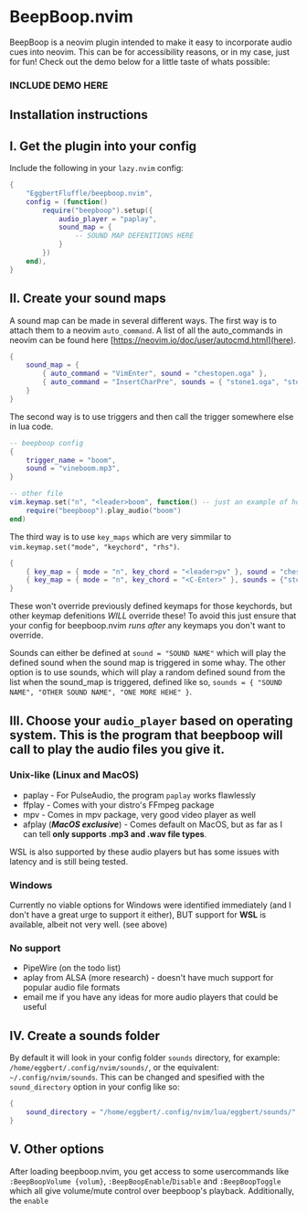 # BeepBoop.nvim

BeepBoop is a neovim plugin intended to make it easy to incorporate audio cues into neovim. This can be for accessibility reasons, or in my case, just for fun! Check out the demo below for a little taste of whats possible:

### INCLUDE DEMO HERE

## Installation instructions

## I. Get the plugin into your config
Include the following in your `lazy.nvim` config:
```lua
{
    "EggbertFluffle/beepboop.nvim",
    config = (function()
        require("beepboop").setup({
            audio_player = "paplay",
            sound_map = {
                -- SOUND MAP DEFENITIONS HERE
            }
        })
    end),
}
```

## II. Create your sound maps
A sound map can be made in several different ways. The first way is to attach them to a neovim `auto_command`. A list of all the auto_commands in neovim can be found here [https://neovim.io/doc/user/autocmd.html](here).
```lua
{
    sound_map = {
        { auto_command = "VimEnter", sound = "chestopen.oga" },
        { auto_command = "InsertCharPre", sounds = { "stone1.oga", "stone2.oga", "stone3.oga" } }
    }
}
```

The second way is to use triggers and then call the trigger somewhere else in lua code.
```lua
-- beepboop config
{
    trigger_name = "boom",
    sound = "vineboom.mp3",
}

-- other file
vim.keymap.set("n", "<leader>boom", function() -- just an example of how it *could* be called
    require("beepboop").play_audio("boom")
end)
```

The third way is to use `key_maps` which are very simmilar to `vim.keymap.set("mode", "keychord", "rhs")`.
```lua
{
    { key_map = { mode = "n", key_chord = "<leader>pv" }, sound = "chestopen.oga" },
    { key_map = { mode = "n", key_chord = "<C-Enter>" }, sounds = {"stone1.oga", "stone2.oga", "stone3.oga", "stone4.oga"} },
}
```
These won't override previously defined keymaps for those keychords, but other keymap defenitions *WILL* override these! To avoid this just ensure that your config for beepboop.nvim *runs after* any keymaps you don't want to override.

Sounds can either be defined at `sound = "SOUND NAME"` which will play the defined sound when the sound map is triggered in some whay. The other option is to use sounds, which will play a random defined sound from the list when the sound_map is triggered, defined like so, `sounds = { "SOUND NAME", "OTHER SOUND NAME", "ONE MORE HEHE" }`.

## III. Choose your `audio_player` based on operating system. This is the program that beepboop will call to play the audio files you give it.

### Unix-like (Linux and MacOS) 

* paplay - For PulseAudio, the program `paplay` works flawlessly
* ffplay - Comes with your distro's FFmpeg package
* mpv - Comes in mpv package, very good video player as well
* afplay (***MacOS exclusive***) - Comes default on MacOS, but as far as I can tell **only supports .mp3 and .wav file types**.

WSL is also supported by these audio players but has some issues with latency and is still being tested.

### Windows

Currently no viable options for Windows were identified immediately (and I don't have a great urge to support it either), BUT support for **WSL** is available, albeit not very well. (see above)

### No support
* PipeWire (on the todo list)
* aplay from ALSA (more research) - doesn't have much support for popular audio file formats
* email me if you have any ideas for more audio players that could be useful

## IV. Create a sounds folder
By default it will look in your config folder `sounds` directory, for example: `/home/eggbert/.config/nvim/sounds/`, or the equivalent: `~/.config/nvim/sounds`. This can be changed and spesified with the `sound_directory` option in your config like so:
```lua
{
    sound_directory = "/home/eggbert/.config/nvim/lua/eggbert/sounds/",
}
```

## V. Other options
After loading beepboop.nvim, you get access to some usercommands like `:BeepBoopVolume {volum}`, `:BeepBoopEnable`/`Disable` and `:BeepBoopToggle` which all give volume/mute control over beepboop's playback. Additionally, the `enable`
